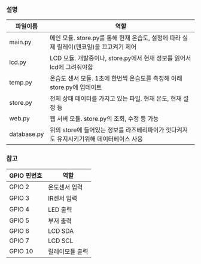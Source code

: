 ### 설명
| 파일이름        | 역할                                                      |
|-------------|---------------------------------------------------------|
| main.py     | 메인 모듈. store.py를 통해 현재 온습도, 설정에 따라 실제 릴레이(팬코일)을 끄고켜기 제어 |
| lcd.py      | LCD 모듈. 개발중이나, store.py에서 현재 정보를 읽어서 lcd에 그려줘야함         |
| temp.py     | 온습도 센서 모듈. 1초에 한번씩 온습도를 측정해 아래 store.py에 업데이트           |
| store.py    | 전체 상태 데이터를 가지고 있는 파일. 현재 온도, 현재 설정 등                    |
| web.py      | 웹 서버 모듈. store.py의 조회, 수정 등 가능                          |
| database.py | 위의 store에 들어있는 정보를 라즈베리파이가 껏다켜져도 유지시키기위해 데이터베이스 사용      |

### 참고
|GPIO 핀번호|역할|
|----------|---|
|GPIO 2|온도센서 입력|
|GPIO 3|IR센서 입력|
|GPIO 4|LED 출력|
|GPIO 5|부저 출력|
|GPIO 6|LCD SDA|
|GPIO 7|LCD SCL|
|GPIO 10|릴레이모듈 출력|
